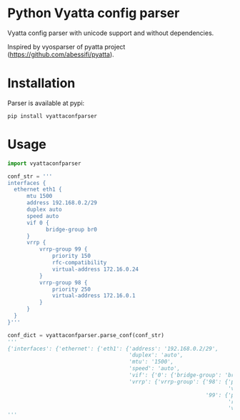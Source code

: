 Python Vyatta config parser
===========================

Vyatta config parser with unicode support and without dependencies.

Inspired by vyosparser of pyatta project (https://github.com/abessifi/pyatta).


Installation
============

Parser is available at pypi:

```pip install vyattaconfparser```

Usage
=====

```python
import vyattaconfparser

conf_str = '''
interfaces {
  ethernet eth1 {
      mtu 1500
      address 192.168.0.2/29
      duplex auto
      speed auto
      vif 0 {
            bridge-group br0
      }
      vrrp {
          vrrp-group 99 {
              priority 150
              rfc-compatibility
              virtual-address 172.16.0.24
          }
          vrrp-group 98 {
              priority 250
              virtual-address 172.16.0.1
          }
      }
  }
}'''

conf_dict = vyattaconfparser.parse_conf(conf_str)
'''
{'interfaces': {'ethernet': {'eth1': {'address': '192.168.0.2/29',
                                      'duplex': 'auto',
                                      'mtu': '1500',
                                      'speed': 'auto',
                                      'vif': {'0': {'bridge-group': 'br0'}},
                                      'vrrp': {'vrrp-group': {'98': {'priority': '250',
                                                                     'virtual-address': '172.16.0.1'},
                                                              '99': {'priority': '150',
                                                                     'rfc-compatibility': 'rfc-compatibility',
                                                                     'virtual-address': '172.16.0.24'}}}}}}}
'''
```
